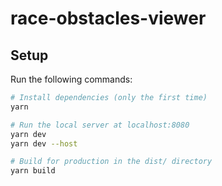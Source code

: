# race-obstacles-viewer

## Setup

Run the following commands:

```bash
# Install dependencies (only the first time)
yarn

# Run the local server at localhost:8080
yarn dev
yarn dev --host

# Build for production in the dist/ directory
yarn build
```
